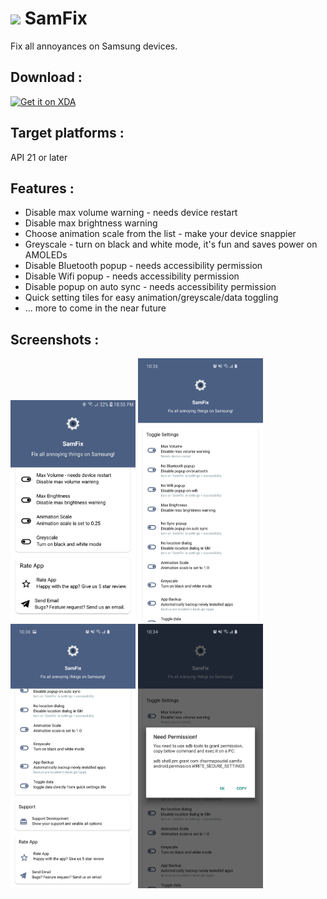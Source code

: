 # <img src="https://labs-public-dl.xda-cdn.com/images/ad7078e7-86ee-45b3-920e-7928942c1b11.png" width="32" /> SamFix

Fix all annoyances on Samsung devices. 


## Download :

[<img src="https://labs.xda-developers.com/static/images/ic_web.png"
     alt="Get it on XDA"
     height="80">](hhttps://labs.xda-developers.com/store/app/com.dharmapoudel.samfix)

## Target platforms :

API 21 or later

## Features :

-	Disable max volume warning - needs device restart
-	Disable max brightness warning 
-	Choose animation scale from the list - make your device snappier
-	Greyscale - turn on black and white mode, it's fun and saves power on AMOLEDs
-	Disable Bluetooth popup - needs accessibility permission
-	Disable Wifi popup - needs accessibility permission
-	Disable popup on auto sync - needs accessibility permission
-	Quick setting tiles for easy animation/greyscale/data toggling
-   ... more to come in the near future

## Screenshots :

<img src="screenshots/screenshot.jpg" width="200" /> 
<img src="screenshots/Screenshot_20200213-223641_SamFix.png" width="200" /> 
<img src="screenshots/Screenshot_20200213-223649_SamFix.png" width="200" /> 
<img src="screenshots/Screenshot_20200213-223500_SamFix.png" width="200" />
